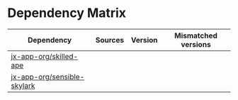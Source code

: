 # Dependency Matrix

Dependency | Sources | Version | Mismatched versions
---------- | ------- | ------- | -------------------
[jx-app-org/skilled-ape](https://github.com/jx-app-org/skilled-ape.git) |  | []() | 
[jx-app-org/sensible-skylark](https://github.com/jx-app-org/sensible-skylark.git) |  | []() | 
